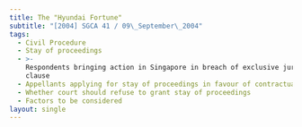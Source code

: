 ```yaml
---
title: The "Hyundai Fortune"
subtitle: "[2004] SGCA 41 / 09\_September\_2004"
tags:
  - Civil Procedure
  - Stay of proceedings
  - >-
    Respondents bringing action in Singapore in breach of exclusive jurisdiction
    clause
  - Appellants applying for stay of proceedings in favour of contractual forum
  - Whether court should refuse to grant stay of proceedings
  - Factors to be considered
layout: single
---
```


